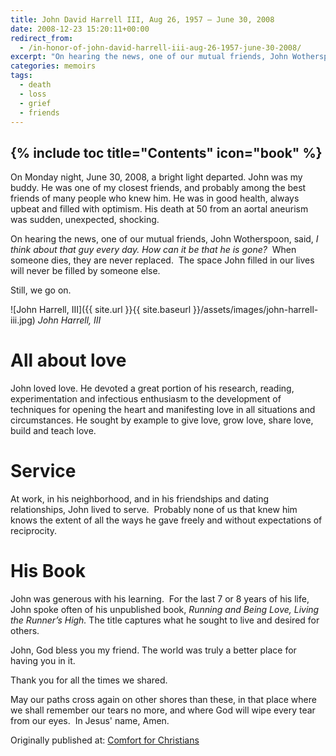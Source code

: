 ```yaml
---
title: John David Harrell III, Aug 26, 1957 – June 30, 2008
date: 2008-12-23 15:20:11+00:00
redirect_from:
  - /in-honor-of-john-david-harrell-iii-aug-26-1957-june-30-2008/
excerpt: "On hearing the news, one of our mutual friends, John Wotherspoon, said, I think about that guy every day. How can it be that he is gone?"
categories: memoirs
tags: 
  - death
  - loss
  - grief
  - friends
---
```

{% include toc title="Contents" icon="book" %}
---
On Monday night, June 30, 2008, a bright light departed. John was my buddy. He was one of my closest friends, and probably among the best friends of many people who knew him. He was in good health, always upbeat and filled with optimism. His death at 50 from an aortal aneurism was sudden, unexpected, shocking.

On hearing the news, one of our mutual friends, John Wotherspoon, said, *I think about that guy every day. How can it be that he is gone?*  When someone dies, they are never replaced.  The space John filled in our lives will never be filled by someone else.  

Still, we go on.

![John Harrell, III]({{ site.url }}{{ site.baseurl }}/assets/images/john-harrell-iii.jpg)
*John Harrell, III*

# All about love

John loved love. He devoted a great portion of his research, reading, experimentation and infectious enthusiasm to the development of techniques for opening the heart and manifesting love in all situations and circumstances. He sought by example to give love, grow love, share love, build and teach love.

# Service

At work, in his neighborhood, and in his friendships and dating relationships, John lived to serve.  Probably none of us that knew him knows the extent of all the ways he gave freely and without expectations of reciprocity.

# His Book

John was generous with his learning.  For the last 7 or 8 years of his life, John spoke often of his unpublished book, *Running and Being Love, Living the Runner’s High.* The title captures what he sought to live and desired for others.

John, God bless you my friend. The world was truly a better place for having you in it.

Thank you for all the times we shared.

May our paths cross again on other shores than these, in that place where we shall remember our tears no more, and where God will wipe every tear from our eyes.  In Jesus' name, Amen.

<div>Originally published at: <a href='http://www.alecsatin.com/'>Comfort for Christians</a></div>
